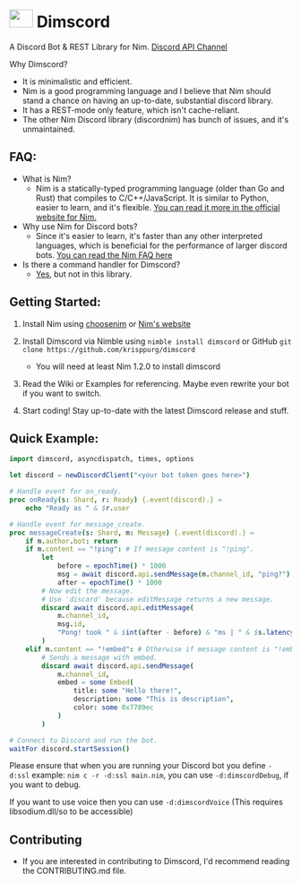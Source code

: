 # <img src="assets/dimscord.png" width="42px" height="32px"/>  Dimscord
A Discord Bot & REST Library for Nim. [Discord API Channel](https://discord.gg/7jgdC9E)

Why Dimscord?
 * It is minimalistic and efficient. 
 * Nim is a good programming language and I believe that Nim should stand a chance on having an up-to-date, substantial discord library.
 * It has a REST-mode only feature, which isn't cache-reliant.
 * The other Nim Discord library (discordnim) has bunch of issues, and it's unmaintained.
 
 ## FAQ:
 * What is Nim?
   * Nim is a statically-typed programming language (older than Go and Rust) that compiles to C/C++/JavaScript.
   It is similar to Python, easier to learn, and it's flexible. [You can read it more in the official website for Nim.](https://nim-lang.org)
 * Why use Nim for Discord bots?
   * Since it's easier to learn, it's faster than any other interpreted languages,
    which is beneficial for the performance of larger discord bots.
    [You can read the Nim FAQ here](https://nim-lang.org/faq.html)
 * Is there a command handler for Dimscord?
   * [Yes](https://github.com/ire4ever1190/dimscmd), but not in this library.

## Getting Started:
1. Install Nim using [choosenim](https://github.com/dom96/choosenim) or [Nim's website](https://nim-lang.org/install.html)

2. Install Dimscord via Nimble using `nimble install dimscord` or GitHub `git clone https://github.com/krisppurg/dimscord`
   * You will need at least Nim 1.2.0 to install dimscord
 
3. Read the Wiki or Examples for referencing. Maybe even rewrite your bot if you want to switch.
 
4. Start coding! Stay up-to-date with the latest Dimscord release and stuff.

## Quick Example:
```nim
import dimscord, asyncdispatch, times, options

let discord = newDiscordClient("<your bot token goes here>")

# Handle event for on_ready.
proc onReady(s: Shard, r: Ready) {.event(discord).} =
    echo "Ready as " & $r.user

# Handle event for message_create.
proc messageCreate(s: Shard, m: Message) {.event(discord).} =
    if m.author.bot: return
    if m.content == "!ping": # If message content is "!ping".
        let
            before = epochTime() * 1000
            msg = await discord.api.sendMessage(m.channel_id, "ping?")
            after = epochTime() * 1000
        # Now edit the message.
        # Use 'discard' because editMessage returns a new message.
        discard await discord.api.editMessage(
            m.channel_id,
            msg.id, 
            "Pong! took " & $int(after - before) & "ms | " & $s.latency() & "ms."
        )
    elif m.content == "!embed": # Otherwise if message content is "!embed".
        # Sends a message with embed.
        discard await discord.api.sendMessage(
            m.channel_id,
            embed = some Embed(
                title: some "Hello there!", 
                description: some "This is description",
                color: some 0x7789ec
            )
        )

# Connect to Discord and run the bot.
waitFor discord.startSession()
```
Please ensure that when you are running your Discord bot you define `-d:ssl` example: `nim c -r -d:ssl main.nim`, you can use `-d:dimscordDebug`, if you want to debug.

If you want to use voice then you can use `-d:dimscordVoice` (This requires libsodium.dll/so to be accessible)

## Contributing
* If you are interested in contributing to Dimscord, I'd recommend reading the CONTRIBUTING.md file.
